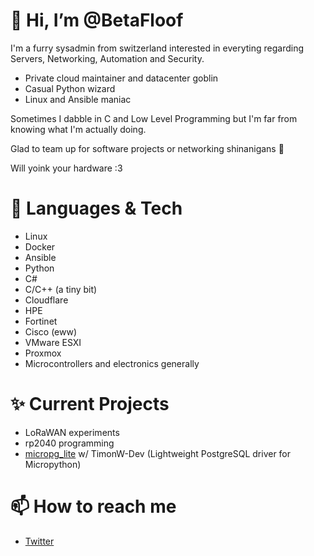 # 👋 Hi, I’m @BetaFloof
I'm a furry sysadmin from switzerland interested in everyting regarding Servers, Networking, Automation and Security.

- Private cloud maintainer and datacenter goblin
- Casual Python wizard
- Linux and Ansible maniac

Sometimes I dabble in C and Low Level Programming but I'm far from knowing what I'm actually doing.

Glad to team up for software projects or networking shinanigans 👀

Will yoink your hardware :3

# 🔧 Languages & Tech
- Linux
- Docker
- Ansible
- Python
- C#
- C/C++ (a tiny bit)
- Cloudflare
- HPE
- Fortinet
- Cisco (eww)
- VMware ESXI
- Proxmox
- Microcontrollers and electronics generally

# ✨ Current Projects
- LoRaWAN experiments
- rp2040 programming
- [micropg_lite](https://github.com/TimonW-Dev/micropg_lite) w/ TimonW-Dev (Lightweight PostgreSQL driver for Micropython)

# 📫 How to reach me
  - [Twitter](https://twitter.com/BetaFloof_)
